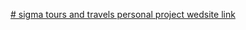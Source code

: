 [# sigma tours and travels personal project wedsite link](https://pothurajusuresh.github.io/sigmatoursandtravels/)
